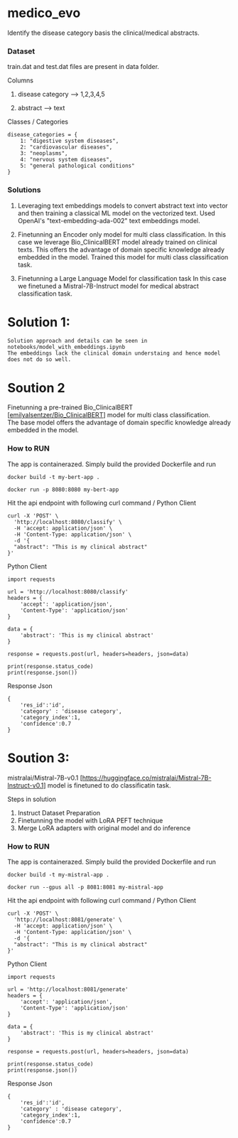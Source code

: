 # medico_evo
Identify the disease category basis the clinical/medical abstracts.

### Dataset
train.dat and test.dat files are present in data folder.

Columns
1. disease category --> 1,2,3,4,5

2. abstract --> text


Classes / Categories
```
disease_categories = {
    1: "digestive system diseases",
    2: "cardiovascular diseases",
    3: "neoplasms",
    4: "nervous system diseases",
    5: "general pathological conditions"
}
```


### Solutions

1. Leveraging text embeddings models to convert abstract text into vector and then training a classical ML model on the vectorized text.
   Used OpenAI's "text-embedding-ada-002" text embeddings model.

2. Finetunning an Encoder only model for multi class classification.
   In this case we leverage Bio_ClinicalBERT  model already trained on clinical texts.
   This offers the advantage of domain specific knowledge already embedded in the model.
   Trained this model for multi class classification task.

3. Finetunning a Large Language Model for classification task
   In this case we finetuned a Mistral-7B-Instruct model for medical abstract classification task.

# Solution 1:
    Solution approach and details can be seen in notebooks/model_with_embeddings.ipynb
    The embeddings lack the clinical domain understaing and hence model does not do so well.

# Soution 2

Finetunning a pre-trained Bio_ClinicalBERT [[emilyalsentzer/Bio_ClinicalBERT](https://huggingface.co/emilyalsentzer/Bio_ClinicalBERT)] model for multi class classification.  
The base model offers the advantage of domain specific knowledge already embedded in the model.

### How to RUN

The app is containerazed.
Simply build the provided Dockerfile and run

```
docker build -t my-bert-app .

docker run -p 8080:8080 my-bert-app
```
Hit the api endpoint with following curl command / Python Client

```
curl -X 'POST' \
  'http://localhost:8080/classify' \
  -H 'accept: application/json' \
  -H 'Content-Type: application/json' \
  -d '{
  "abstract": "This is my clinical abstract"
}'
```

Python Client

```
import requests

url = 'http://localhost:8080/classify'
headers = {
    'accept': 'application/json',
    'Content-Type': 'application/json'
}

data = {
    'abstract': 'This is my clinical abstract'
}

response = requests.post(url, headers=headers, json=data)

print(response.status_code)
print(response.json())

```


Response Json
```
{
    'res_id':'id',
    'category' : 'disease category',
    'category_index':1,
    'confidence':0.7
}

```
   
   
# Soution 3:

mistralai/Mistral-7B-v0.1 [https://huggingface.co/mistralai/Mistral-7B-Instruct-v0.1] model is finetuned to do classificatin task.

Steps in solution

1. Instruct Dataset Preparation
2. Finetunning the model with LoRA PEFT technique
3. Merge LoRA adapters with original model and do inference

### How to RUN

The app is containerazed.
Simply build the provided Dockerfile and run

```
docker build -t my-mistral-app .

docker run --gpus all -p 8081:8081 my-mistral-app
```
Hit the api endpoint with following curl command / Python Client

```
curl -X 'POST' \
  'http://localhost:8081/generate' \
  -H 'accept: application/json' \
  -H 'Content-Type: application/json' \
  -d '{
  "abstract": "This is my clinical abstract"
}'
```

Python Client

```
import requests

url = 'http://localhost:8081/generate'
headers = {
    'accept': 'application/json',
    'Content-Type': 'application/json'
}

data = {
    'abstract': 'This is my clinical abstract'
}

response = requests.post(url, headers=headers, json=data)

print(response.status_code)
print(response.json())

```

Response Json
```
{
    'res_id':'id',
    'category' : 'disease category',
    'category_index':1,
    'confidence':0.7
}

```




